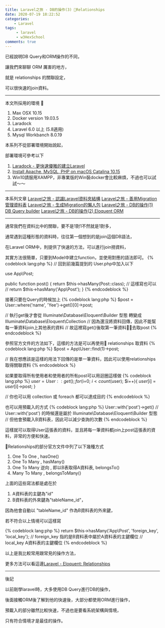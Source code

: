 ```yaml
---
title: Laravel之旅 - DB的操作(3) Relationships
date: 2020-07-19 18:22:52
categories:
    - Laravel
tags: 
     - laravel
     - w3HexSchool
comments: true
---
```

已經說明DB Query和ORM操作的不同，

讓我們來聊聊 ORM 厲害的地方，

就是 relationships 的關聯設定，

可以很快速的join資料。

<!-- more -->


***
本文所採用的環境

1. Max OSX 10.15
2. Docker version 19.03.5
3. Laradock
4. Laravel 6.0 以上 (5.8適用)
5. Mysql Workbanch 8.0.19

本系列不從部署環境開始說起，

部署環境可參考以下

1. [Laradock - 更快速優雅的建立Laravel](https://yeeinhole.github.io/2020/01/27/laradock/)
2. [Install Apache, MySQL, PHP on macOS Catalina 10.15](https://coolestguidesontheplanet.com/install-apache-mysql-php-on-macos-catalina-10-15/)
3. Win10請服用XAMPP，非專業版的Win裝docker會比較麻煩，不過也可以試試～～
***
本系列文章
[Laravel之旅 - 認識Laravel資料夾結構](https://yeeinhole.github.io/2020/04/25/laravel-1/)
[Laravel之旅 - 善用Migration管理資料表](https://yeeinhole.github.io/2020/04/25/laravel-2/)
[Laravel之旅 - 生成Migration的懶人包](https://yeeinhole.github.io/2020/04/25/laravel-2-2/)
[Laravel之旅 - DB的操作(1) DB Query builder](https://yeeinhole.github.io/2020/04/25/laravel-3/)
[Laravel之旅 - DB的操作(2) Eloquent ORM](https://yeeinhole.github.io/2020/04/25/laravel-3-2/)
***

通常我們在資料比中的關聯，要不是1對1不然就是1對多，

通常遇到這種形態的資料時，往往第一個想到的是join這個DB語法，

在Laravel ORM中，則提供了快速的方法，可以進行join撈資料，

其實方法很簡單，只要到Model中建立function，並使用對應的語法即可。
{% codeblock lang:php %}
// 回到前幾篇提到的 User.php中加入以下

use App\Post;

public function post()
{
    return $this->hasMany(Post::class);
    // 這樣寫也可以 
    // return $this->hasMany('App\Post');
}
{% endcodeblock %}

接著只要在Query的時候加上
{% codeblock lang:php %}
$post = User::where('name', 'Yee')->get()[0]->post;

// 執行get後才會從 Illuminate\Database\Eloquent\Builder 型態 轉變成 Illuminate\Database\Eloquent\Collection
// 因為還沒將資料回傳，因此不能幫每一筆資料join上其他表的資料
// 故這裡寫get()後取第一筆資料去取post
{% endcodeblock %}

參照官方文件的方法如下，這樣的方法是可以再使用 relationships 取資料
{% codeblock lang:php %}
$post = App\User::find(1)->post;

// 我在想應該是這樣的用法下回傳的是單一筆資料，因此可以使用relationships取得關聯資料
{% endcodeblock %}

如果要取得所有使用者和使用者的所有post可以用迴圈這樣做
{% codeblock lang:php %}
$user = User::get();
for($i=0; $i<count($user); $i++){
    $user[$i] = $user[$i]->post;
}

// 你也可以用 collection 或 foreach 都可以達成目的
{% endcodeblock %}

也可以用預載入的方式
{% codeblock lang:php %}
User::with('post')->get()
// User::with('post') 的時候還是屬於 Illuminate\Database\Eloquent\Builder 型態
// 但他會預載入B資料表，因此可以減少查詢的次數
{% endcodeblock %}

這樣就可以取得User這張表的資料，並且將每一筆資料都join上post這張表的資料，非常的方便和快速。

Relationships的部分官方文件中列了以下幾種方式
1. One To One , hasOne()
2. One To Many , hasMany()
3. One To Many 逆向 , 即以B表取得A資料表, belongsTo()
4. Many To Many , belongsToMany()

上面的這些寫法都是處在於
1. A資料表的主鍵為"id"
2. B資料表的外來鍵為"tableName_id"，

因為他會自動以 "tableName_id" 作為B資料表的外來鍵，

若不符合以上情境可以這樣寫

{% codeblock lang:php %}
return $this->hasMany('App\Post', 'foreign_key', 'local_key');
// foreign_key 指的是B資料表中屬於A資料表的主鍵欄位
// local_key A資料表的主鍵欄位
{% endcodeblock %}

以上是我比較常用跟常見的操作方法，

更多方法可以看這邊[Laravel - Eloquent: Relationships](https://laravel.com/docs/6.x/eloquent-relationships)

***
後記

以前剛學laravel時，大多使用DB Query進行DB的操作，

後面接觸ORM後了解到他的快速後，大部分都使用ORM進行操作，

預載入的部分雖然比較快速，不過也是要看系統架構與情境，

只有符合情境才是最佳的操作。